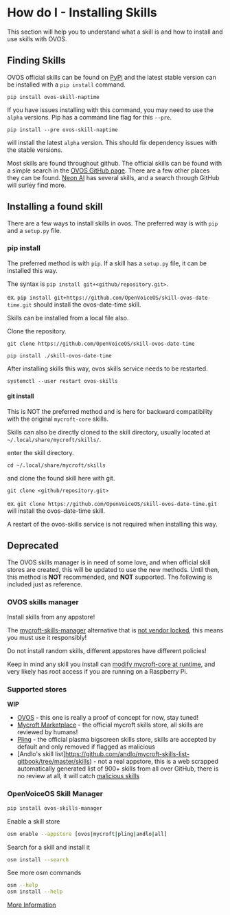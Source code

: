 # How do I - Installing Skills
This section will help you to understand what a skill is and how to install and use skills with OVOS.

## Finding Skills
OVOS official skills can be found on [PyPi](https://pypi.org/search/?q=ovos+skill) and the latest stable version can be installed with a `pip install` command.

`pip install ovos-skill-naptime`

If you have issues installing with this command, you may need to use the `alpha` versions.  Pip has a command line flag for this `--pre`.

`pip install --pre ovos-skill-naptime`

will install the latest `alpha` version.  This should fix dependency issues with the stable versions.

Most skills are found throughout github.  The official skills can be found with a simple search in the [OVOS GitHub page](https://github.com/orgs/OpenVoiceOS/repositories?q=skill&type=all&language=&sort=).  There are a few other places they can be found. [Neon AI](https://github.com/NeonGeckoCom) has several skills, and a search through GitHub will surley find more.

## Installing a found skill
There are a few ways to install skills in ovos.  The preferred way is with `pip` and a `setup.py` file.

### pip install

The preferred method is with `pip`. If a skill has a `setup.py` file, it can be installed this way.

The syntax is `pip install git+<github/repository.git>`.

ex. `pip install git+https://github.com/OpenVoiceOS/skill-ovos-date-time.git` should install the ovos-date-time skill.

Skills can be installed from a local file also.

Clone the repository.

`git clone https://github.com/OpenVoiceOS/skill-ovos-date-time`

`pip install ./skill-ovos-date-time`

After installing skills this way, ovos skills service needs to be restarted.

`systemctl --user restart ovos-skills`


#### git install
This is NOT the preferred method and is here for backward compatibility with the original `mycroft-core` skills.

Skills can also be directly cloned to the skill directory, usually located at `~/.local/share/mycroft/skills/`.

enter the skill directory.

`cd ~/.local/share/mycroft/skills`

and clone the found skill here with git.

`git clone <github/repository.git>`

ex. `git clone https://github.com/OpenVoiceOS/skill-ovos-date-time.git` will install the ovos-date-time skill.

A restart of the ovos-skills service is not required when installing this way.

##  Deprecated
The OVOS skills manager is in need of some love, and when official skill stores are created, this will be updated to use the new methods.  Until then, this method is **NOT** recommended, and **NOT** supported.  The following is included just as reference.

### OVOS skills manager

Install skills from any appstore!

The [mycroft-skills-manager](https://github.com/MycroftAI/mycroft-skills-manager) alternative that is [not vendor locked](https://github.com/MycroftAI/mycroft-skills-manager/pull/75), this means you must use it responsibly!

Do not install random skills, different appstores have different policies!

Keep in mind any skill you install can [modify mycroft-core at runtime](https://github.com/JarbasSkills/skill-monkey-patcher), and very likely has root access if you are running on a Raspberry Pi.


### Supported stores

**WIP**

- [OVOS](https://github.com/OpenVoiceOS/OVOS-skills-store) - this one is really a proof of concept for now, stay tuned!
- [Mycroft Marketplace](https://market.mycroft.ai/skills) - the official mycroft skills store, all skills are reviewed by humans!
- [Pling](https://store.kde.org/browse?cat=608&ord=latest/) - the official plasma bigscreen skills store, skills are accepted by default and only removed if flagged as malicious
- [Andlo's skill list]https://github.com/andlo/mycroft-skills-list-gitbook/tree/master/skills) - not a real appstore, this is a web scrapped automatically generated list of 900+ skills from all over GitHub, there is no review at all, it will catch [malicious skills](https://github.com/JarbasAl/skill-XPLOIT-hijack-speech)

### OpenVoiceOS Skill Manager
```bash
pip install ovos-skills-manager
```
Enable a skill store
```bash
osm enable --appstore [ovos|mycroft|pling|andlo|all]
```
Search for a skill and install it
```bash
osm install --search
```
See more osm commands
```bash
osm --help
osm install --help
```
[More Information](https://github.com/travellingtechie/ovos_skill_manager#readme)

